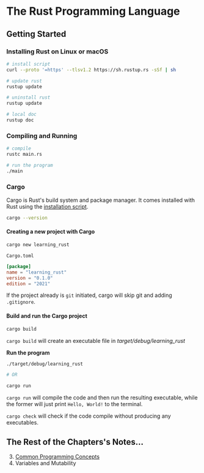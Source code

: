 # The Rust Programming Language

## Getting Started

### Installing Rust on Linux or macOS

```sh
# install script
curl --proto '=https' --tlsv1.2 https://sh.rustup.rs -sSf | sh

# update rust
rustup update

# uninstall rust
rustup update

# local doc
rustup doc
```

### Compiling and Running

```sh
# compile
rustc main.rs

# run the program
./main
```

### Cargo

Cargo is Rust's build system and package manager. It comes installed with Rust
using the [installation script](#Installing-Rust-on-Linux-or-macOS).

```sh
cargo --version
```

#### Creating a new project with Cargo

```sh
cargo new learning_rust
```

`Cargo.toml`
```toml
[package]
name = "learning_rust"
version = "0.1.0"
edition = "2021"
```

If the project already is `git` initiated, cargo will skip git and adding
`.gitignore`.


#### Build and run the Cargo project

```sh
cargo build
```

`cargo build` will create an executable file in _target/debug/learning_rust_

**Run the program**

```sh
./target/debug/learning_rust

# OR

cargo run
```

`cargo run` will compile the code and then run the resulting executable, while
the former will just print `Hello, World!` to the terminal.

`cargo check` will check if the code compile without producing any executables.

## The Rest of the Chapters's Notes...

3. [Common Programming Concepts](./notes/03-common-programming-concepts.md)
  1. Variables and Mutability
